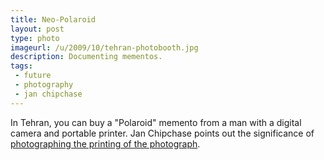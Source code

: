 ```yaml
---
title: Neo-Polaroid
layout: post
type: photo
imageurl: /u/2009/10/tehran-photobooth.jpg
description: Documenting mementos.
tags:
 - future
 - photography
 - jan chipchase
---
```


In Tehran, you can buy a "Polaroid" memento from a man with a digital camera and portable printer. Jan Chipchase points out the significance of [photographing the printing of the photograph][1].

[1]:http://www.janchipchase.com/blog/archives/2009/10/everyday-forensics.html
